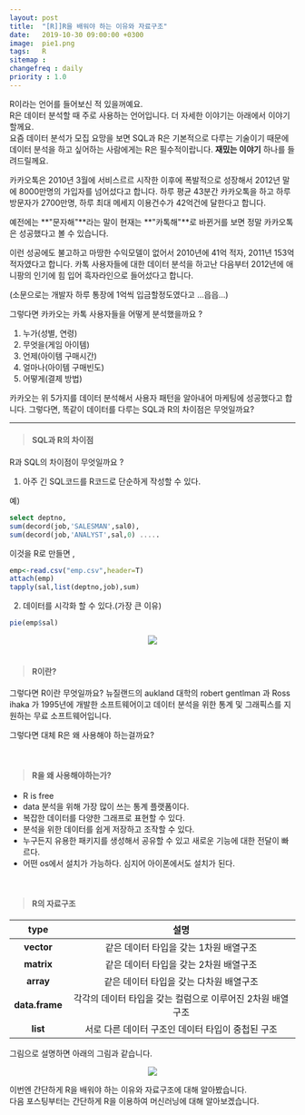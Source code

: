 ```yaml
---
layout: post
title:  "[R]]R을 배워야 하는 이유와 자료구조"
date:   2019-10-30 09:00:00 +0300
image:  pie1.png
tags:   R
sitemap :
changefreq : daily
priority : 1.0
---
```



R이라는 언어를 들어보신 적 있을꺼예요.  
R은 데이터 분석할 때 주로 사용하는 언어입니다. 더 자세한 이야기는 아래에서 이야기할께요.  
요즘 데이터 분석가 모집 요망을 보면 SQL과 R은 기본적으로 다루는 기술이기 때문에 데이터 분석을 하고 싶어하는 사람에게는 R은 필수적이랍니다. **재밌는 이야기** 하나를 들려드릴께요.  

카카오톡은 2010년 3월에 서비스르르 시작한 이후에 폭발적으로 성장해서 2012년 말에 8000만명의 가입자를 넘어섰다고 합니다. 하루 평균 43분간 카카오톡을 하고 하루 방문자가 2700만명, 하루 최대 메세지 이용건수가 42억건에 달한다고 합니다.  

예전에는 **"문자해"**라는 말이 현재는 **"카톡해"**로 바뀐거를 보면 정말 카카오톡은 성공했다고 볼 수 있습니다.  

이런 성공에도 불고하고 마땅한 수익모델이 없어서 2010년에 41억 적자, 2011년 153억 적자였다고 합니다. 카톡 사용자들에 대한 데이터 분석을 하고난 다음부터 2012년에 애니팡의 인기에 힘 입어 흑자라인으로 들어섰다고 합니다. 

(소문으로는 개발자 하루 통장에 1억씩 입금할정도였다고 ...읍읍...)  

그렇다면 카카오는 카톡 사용자들을 어떻게 분석했을까요 ?


1. 누가(성별, 연령)
2. 무엇을(게임 아이템)
3. 언제(아이템 구매시간)
4. 얼마나(아이템 구매빈도)
5. 어떻게(결제 방법)

카카오는 위 5가지를 데이터 분석해서 사용자 패턴을 알아내어 마케팅에 성공했다고 합니다.  그렇다면, 똑같이 데이터를 다루는 SQL과 R의 차이점은 무엇일까요?  

-------


> #### SQL과 R의 차이점  

R과 SQL의 차이점이 무엇일까요 ?  

1. 아주 긴 SQL코드를 R코드로 단순하게 작성할 수 있다.  

예)   
```sql
select deptno, 
sum(decord(job,'SALESMAN',sal0),
sum(decord(job,'ANALYST',sal,0) .....
```

이것을 R로 만들면 , 

```r
emp<-read.csv("emp.csv",header=T)
attach(emp)
tapply(sal,list(deptno,job),sum)
```

2. 데이터를 시각화 할 수 있다.(가장 큰 이유)   

```r
pie(emp$sal)
```  

<center><img src="{{ site.baseurl }}/images/pie1.png" ></center>  


<br> 






> #### R이란?  

그렇다면 R이란 무엇일까요?
뉴질랜드의 aukland 대학의 robert gentlman 과 Ross ihaka 가 1995년에 
개발한 소프트웨어이고 데이터 분석을 위한 통계 및 그래픽스를 지원하는 무료
소프트웨어입니다.  

그렇다면 대체 R은 왜 사용해야 하는걸까요?  

<br> 






> #### R을 왜 사용해야하는가?  

* R is free  
* data 분석을 위해 가장 많이 쓰는 통계 플랫폼이다.
* 복잡한 데이터를 다양한 그래프로 표현할 수 있다.
* 분석을 위한 데이터를 쉽게 저장하고 조작할 수 있다.
* 누구든지 유용한 패키지를 생성해서 공유할 수 있고 새로운 기능에 대한 전달이 빠르다.
* 어떤 os에서 설치가 가능하다. 심지어 아이폰에서도 설치가 된다.  


<br> 






> #### R의 자료구조

|<center>type</center>|<center> 설명 </center>| 
|:--------:|:--------:|
|**vector**|같은 데이터 타입을 갖는 1차원 배열구조|
|**matrix**|같은 데이터 타입을 갖는 2차원 배열구조|
|**array**|같은 데이터 타입을 갖는 다차원 배열구조|
|**data.frame**|각각의 데이터 타입을 갖는 컬럼으로 이루어진 2차원 배열구조|
|**list**|서로 다른 데이터 구조인 데이터 타입이 중첩된 구조|

그림으로 설명하면 아래의 그림과 같습니다.  



<center><img src="{{ site.baseurl }}/images/type.png" ></center>  


이번엔 간단하게 R을 배워야 하는 이유와 자료구조에 대해 알아봤습니다.   
다음 포스팅부터는 간단하게 R을 이용하여 머신러닝에 대해 알아보겠습니다.
